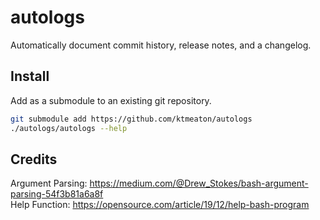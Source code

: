 # autologs

Automatically document commit history, release notes, and a changelog.

## Install

Add as a submodule to an existing git repository.

```bash
git submodule add https://github.com/ktmeaton/autologs
./autologs/autologs --help
```

## Credits

Argument Parsing: <https://medium.com/@Drew_Stokes/bash-argument-parsing-54f3b81a6a8f>  
Help Function: <https://opensource.com/article/19/12/help-bash-program>
